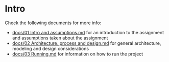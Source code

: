 # Intro

Check the following documents for more info:

- [docs/01 Intro and assumptions.md](https://github.com/lances101/interviews-recipebook/blob/master/docs/01%20Intro%20and%20assumptions.md) for an introduction to the assignment and assumptions taken about the assignment
- [docs/02 Architecture, process and design.md](https://github.com/lances101/interviews-recipebook/blob/master/docs/02%20Architecture%2C%20process%20and%20design.md) for general architecture, modeling and design considerations
- [docs/03 Running.md](https://github.com/lances101/interviews-recipebook/blob/master/docs/03%20Running.md) for information on how to run the project